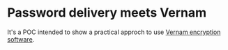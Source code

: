 # Password delivery meets Vernam

It's a POC intended to show a practical approch to use [Vernam encryption software](https://github.com/millaguie/Vernam).

